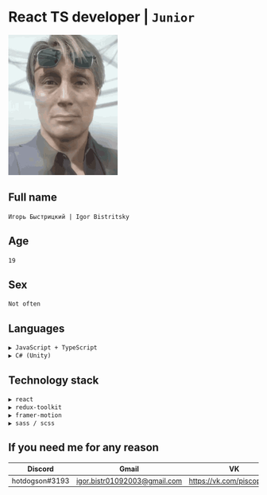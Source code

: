 # React TS developer | `Junior`
![mads](/clifford-unger-mads-mikkelsen.gif)
## Full name
```
Игорь Быстрицкий | Igor Bistritsky 
```
## Age
```
19
```
## Sex
```
Not often
```
## Languages
```
▶ JavaScript + TypeScript
▶ C# (Unity)
```
## Technology stack
```
▶ react
▶ redux-toolkit
▶ framer-motion
▶ sass / scss
```

## If you need me for any reason
| Discord | Gmail | VK |
| - | - | - |
| hotdogson#3193 | igor.bistr01092003@gmail.com | https://vk.com/piscopancer |
